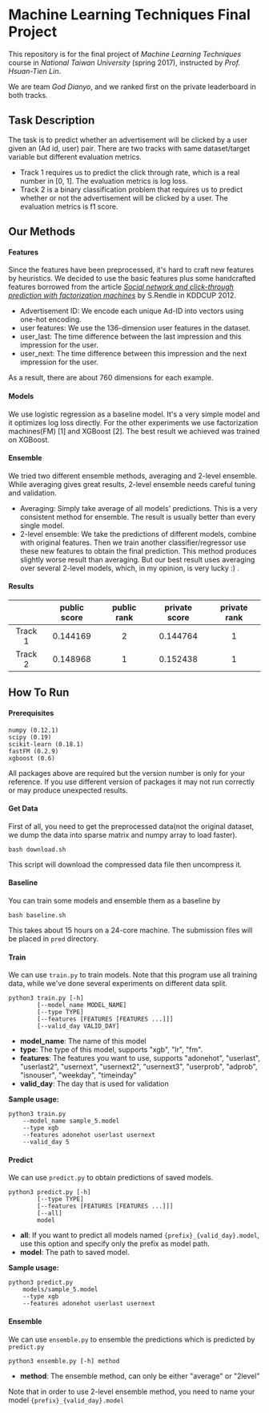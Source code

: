 # Machine Learning Techniques Final Project
This repository is for the final project of *Machine Learning Techniques* course in *National Taiwan University* (spring 2017), instructed by *Prof. Hsuan-Tien Lin*.

We are team *God Dianyo*, and we ranked first on the private leaderboard in both tracks.


Task Description
------
The task is to predict whether an advertisement will be clicked by a user given an (Ad id, user) pair. There are two tracks with same dataset/target variable but different evaluation metrics.
* Track 1 requires us to predict the click through rate, which is a real number in [0, 1]. The evaluation metrics is log loss.
* Track 2 is a binary classification problem that requires us to predict whether or not the advertisement will be clicked by a user. The evaluation metrics is f1 score.

Our Methods
------

#### Features
Since the features have been preprocessed, it's hard to craft new features by heuristics. We decided to use the basic features plus some handcrafted features borrowed from the article [*Social network and click-through prediction with factorization machines*](http://www.algo.uni-konstanz.de/members/rendle/pdf/Rendle2012-KDDCup.pdf) by S.Rendle in KDDCUP 2012.

* Advertisement ID: We encode each unique Ad-ID into vectors using one-hot encoding.
* user features: We use the 136-dimension user features in the dataset.
* user_last: The time difference between the last impression and this impression for the user.
* user_next: The time difference between this impression and the next impression for the user.

As a result, there are about 760 dimensions for each example.

#### Models
We use logistic regression as a baseline model. It's a very simple model and it optimizes log loss directly. For the other experiments we use factorization machines(FM) [1] and XGBoost [2]. The best result we achieved was trained on  XGBoost.

#### Ensemble
We tried two different ensemble methods, averaging and 2-level ensemble. While averaging gives great results, 2-level ensemble needs careful tuning and validation.
* Averaging: Simply take average of all models' predictions. This is a very consistent method for ensemble. The result is usually better than every single model.
* 2-level ensemble: We take the predictions of different models, combine with original features. Then we train another classifier/regressor use these new features to obtain the final prediction. This method produces slightly worse result than averaging. But our best result uses averaging over several 2-level models, which, in my opinion, is very lucky :) .

#### Results
|  | public score | public rank | private score | private rank |
| :---: | :---: | :---: | :---: | :---: |
| Track 1 | 0.144169 | 2 | 0.144764 | 1 |
| Track 2 | 0.148968 | 1 | 0.152438 | 1 |


How To Run
------

#### Prerequisites
    numpy (0.12.1)
    scipy (0.19)
    scikit-learn (0.18.1)
    fastFM (0.2.9)
    xgboost (0.6)

All packages above are required but the version number is only for your reference. If you use different version of packages it may not run correctly or may produce unexpected results.

#### Get Data
First of all, you need to get the preprocessed data(not the original dataset, we dump the data into sparse matrix and numpy array to load faster).

    bash download.sh

This script will download the compressed data file then uncompress it.

#### Baseline
You can train some models and ensemble them as a baseline by

    bash baseline.sh

This takes about 15 hours on a 24-core machine. The submission files will be placed in `pred` directory.

#### Train
We can use `train.py` to train models. Note that this program use all training data, while we've done several experiments on different data split.

    python3 train.py [-h]
            [--model_name MODEL_NAME]
            [--type TYPE]
            [--features [FEATURES [FEATURES ...]]]
            [--valid_day VALID_DAY]

* **model_name**: The name of this model
* **type**: The type of this model, supports "xgb", "lr", "fm".
* **features**: The features you want to use, supports "adonehot", "userlast", "userlast2", "usernext", "usernext2", "usernext3", "userprob", "adprob", "isnouser", "weekday", "timeinday"
* **valid_day**: The day that is used for validation

**Sample usage:**

    python3 train.py
        --model_name sample_5.model
        --type xgb
        --features adonehot userlast usernext
        --valid_day 5

#### Predict
We can use `predict.py` to obtain predictions of saved models.

    python3 predict.py [-h]
            [--type TYPE]
            [--features [FEATURES [FEATURES ...]]]
            [--all]
            model

* **all**: If you want to predict all models named `{prefix}_{valid_day}.model`, use this option and specify only the prefix as model path.
* **model**: The path to saved model.

**Sample usage:**

    python3 predict.py
        models/sample_5.model
        --type xgb
        --features adonehot userlast usernext

#### Ensemble
We can use `ensemble.py` to ensemble the predictions which is predicted by `predict.py`

    python3 ensemble.py [-h] method

* **method**: The ensemble method, can only be either "average" or "2level"

Note that in order to use 2-level ensemble method, you need to name your model `{prefix}_{valid_day}.model`
